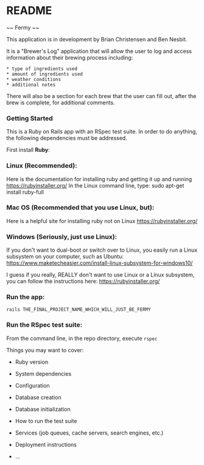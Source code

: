 # README

~~ Fermy ~~

  This application is in development by Brian Christensen and Ben Nesbit.

  It is a "Brewer's Log" application that will allow the user to log and access
  information about their brewing process including:

    * type of ingredients used
    * amount of ingredients used
    * weather conditions
    * additional notes
  
  There will also be a section for each brew that the
  user can fill out, after the brew is complete, for additional comments.

### Getting Started

This is a Ruby on Rails app with an RSpec test suite. In order to do anything,
the following dependencies must be addressed.

First install **Ruby**:

  ### Linux (Recommended):
  Here is the documentation for installing ruby and getting it up and running
  https://rubyinstaller.org/
  In the Linux command line, type:
  sudo apt-get install ruby-full

  ### Mac OS (Recommended that you use Linux, but):
  Here is a helpful site for installing ruby not on Linux
  https://rubyinstaller.org/

  ### Windows (Seriously, just use Linux):
  If you don't want to dual-boot or switch over to Linux, you easily run a
  Linux subsystem on your computer, such as Ubuntu:
  https://www.maketecheasier.com/install-linux-subsystem-for-windows10/

  I guess if you really, REALLY don't want to use Linux or a Linux subsystem,
  you can follow the instructions here:
  https://rubyinstaller.org/


### Run the app:

  `rails THE_FINAL_PROJECT_NAME_WHICH_WILL_JUST_BE_FERMY`

### Run the RSpec test suite:
  From the command line, in the repo directory, execute `rspec`

Things you may want to cover:

* Ruby version

* System dependencies

* Configuration

* Database creation

* Database initialization

* How to run the test suite

* Services (job queues, cache servers, search engines, etc.)

* Deployment instructions

* ...
